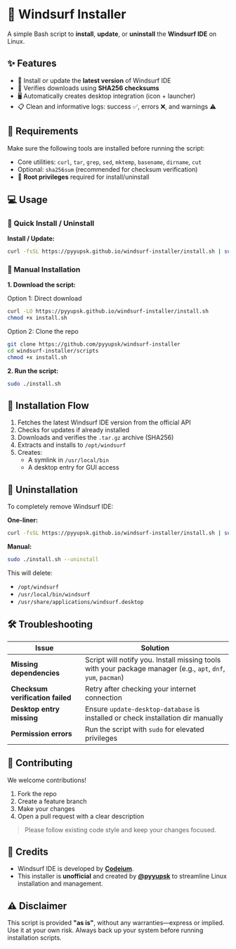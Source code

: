 # 🌊 Windsurf Installer

A simple Bash script to **install**, **update**, or **uninstall** the **Windsurf IDE** on Linux.

## ✨ Features

- 🚀 Install or update the **latest version** of Windsurf IDE
- 🔐 Verifies downloads using **SHA256 checksums**
- 🖥️ Automatically creates desktop integration (icon + launcher)
- 📋 Clean and informative logs: success ✅, errors ❌, and warnings ⚠️

## 🔧 Requirements

Make sure the following tools are installed before running the script:

- Core utilities: `curl`, `tar`, `grep`, `sed`, `mktemp`, `basename`, `dirname`, `cut`
- Optional: `sha256sum` (recommended for checksum verification)
- 🔑 **Root privileges** required for install/uninstall

## 💻 Usage

### 🔹 Quick Install / Uninstall

**Install / Update:**

```bash
curl -fsSL https://pyyupsk.github.io/windsurf-installer/install.sh | sudo bash
```

### 🔸 Manual Installation

**1. Download the script:**

Option 1: Direct download

```bash
curl -LO https://pyyupsk.github.io/windsurf-installer/install.sh
chmod +x install.sh
```

Option 2: Clone the repo

```bash
git clone https://github.com/pyyupsk/windsurf-installer
cd windsurf-installer/scripts
chmod +x install.sh
```

**2. Run the script:**

```bash
sudo ./install.sh
```

## 🔄 Installation Flow

1. Fetches the latest Windsurf IDE version from the official API
2. Checks for updates if already installed
3. Downloads and verifies the `.tar.gz` archive (SHA256)
4. Extracts and installs to `/opt/windsurf`
5. Creates:
   - A symlink in `/usr/local/bin`
   - A desktop entry for GUI access

## 🧹 Uninstallation

To completely remove Windsurf IDE:

**One-liner:**

```bash
curl -fsSL https://pyyupsk.github.io/windsurf-installer/install.sh | sudo bash -s -- --uninstall
```

**Manual:**

```bash
sudo ./install.sh --uninstall
```

This will delete:

- `/opt/windsurf`
- `/usr/local/bin/windsurf`
- `/usr/share/applications/windsurf.desktop`

## 🛠️ Troubleshooting

| Issue                            | Solution                                                                                                      |
| -------------------------------- | ------------------------------------------------------------------------------------------------------------- |
| **Missing dependencies**         | Script will notify you. Install missing tools with your package manager (e.g., `apt`, `dnf`, `yum`, `pacman`) |
| **Checksum verification failed** | Retry after checking your internet connection                                                                 |
| **Desktop entry missing**        | Ensure `update-desktop-database` is installed or check installation dir manually                              |
| **Permission errors**            | Run the script with `sudo` for elevated privileges                                                            |

## 🤝 Contributing

We welcome contributions!

1. Fork the repo
2. Create a feature branch
3. Make your changes
4. Open a pull request with a clear description

> Please follow existing code style and keep your changes focused.

## 💖 Credits

- Windsurf IDE is developed by [**Codeium**](https://codeium.com).
- This installer is **unofficial** and created by [**@pyyupsk**](https://github.com/pyyupsk) to streamline Linux installation and management.

## ⚠️ Disclaimer

This script is provided **"as is"**, without any warranties—express or implied. Use it at your own risk. Always back up your system before running installation scripts.
